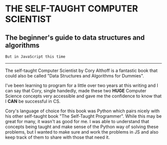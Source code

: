 # THE SELF-TAUGHT COMPUTER SCIENTIST
## The beginner's guide to data structures and algorithms
`But in JavaScript this time`

---

The self-taught Computer Scientist by Cory Althoff is a fantastic book that could also be called "Data Structures and Algorithms for Dummies".

I've been learning to program for a little over two years at this writing and I can say that Cory, single handedly, made these two **HUGE** Computer Science concepts very accessible and gave me the confidence to know that I **CAN** be successful in CS. 

Cory's language of choice for this book was Python which pairs nicely with his other self-taught book "The Self-Taught Programmer". While this may be great for many, it wasn't as good for me. I was able to understand that concepts being taught and make sense of the Python way of solving these problems, but I wanted to make sure and work the problems in JS and also keep track of them to share with those that need it.
